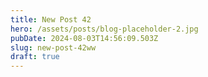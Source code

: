 ```yaml
---
title: New Post 42
hero: /assets/posts/blog-placeholder-2.jpg
pubDate: 2024-08-03T14:56:09.503Z
slug: new-post-42ww
draft: true
---
```


